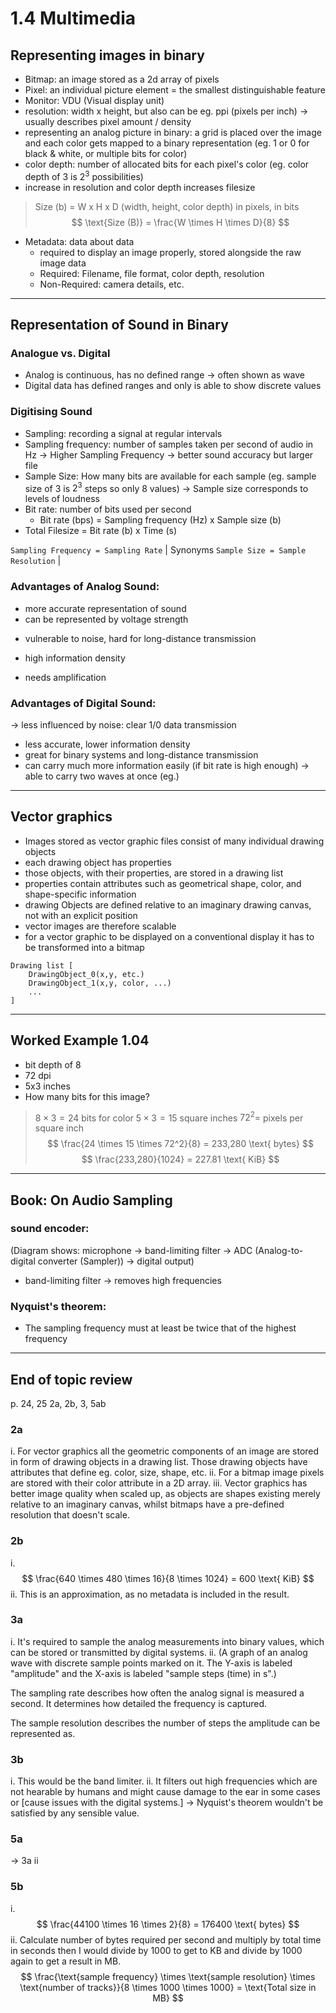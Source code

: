 # 1.4 Multimedia

## Representing images in binary
- Bitmap: an image stored as a 2d array of pixels
- Pixel: an individual picture element
    = the smallest distinguishable feature
- Monitor: VDU (Visual display unit)
- resolution: width x height, but also can be eg. ppi (pixels per inch)
    -> usually describes pixel amount / density
- representing an analog picture in binary: a grid is placed over the image and each color gets mapped to a binary representation (eg. 1 or 0 for black & white, or multiple bits for color)
- color depth: number of allocated bits for each pixel's color (eg. color depth of 3 is $2^3$ possibilities)
- increase in resolution and color depth increases filesize

> Size (b) = W x H x D (width, height, color depth)
> in pixels, in bits
> $$ \text{Size (B)} = \frac{W \times H \times D}{8} $$

- Metadata: data about data
    - required to display an image properly, stored alongside the raw image data
    - Required:
        Filename, file format, color depth, resolution
    - Non-Required: camera details, etc.

---
## Representation of Sound in Binary

### Analogue vs. Digital
- Analog is continuous, has no defined range -> often shown as wave
- Digital data has defined ranges and only is able to show discrete values

### Digitising Sound
- Sampling: recording a signal at regular intervals
- Sampling frequency: number of samples taken per second of audio in Hz
    -> Higher Sampling Frequency -> better sound accuracy but larger file
- Sample Size: How many bits are available for each sample (eg. sample size of 3 is $2^3$ steps so only 8 values)
    -> Sample size corresponds to levels of loudness
- Bit rate: number of bits used per second
    - Bit rate (bps) = Sampling frequency (Hz) x Sample size (b)
- Total Filesize = Bit rate (b) x Time (s)

`Sampling Frequency = Sampling Rate` | Synonyms
`Sample Size = Sample Resolution` |

### Advantages of Analog Sound:
+ more accurate representation of sound
+ can be represented by voltage strength
- vulnerable to noise, hard for long-distance transmission
+ high information density
- needs amplification

### Advantages of Digital Sound:
-> less influenced by noise: clear 1/0 data transmission
- less accurate, lower information density
- great for binary systems and long-distance transmission
- can carry much more information easily (if bit rate is high enough)
    -> able to carry two waves at once (eg.)

---
## Vector graphics
- Images stored as vector graphic files consist of many individual drawing objects
- each drawing object has properties
- those objects, with their properties, are stored in a drawing list
- properties contain attributes such as geometrical shape, color, and shape-specific information
- drawing Objects are defined relative to an imaginary drawing canvas, not with an explicit position
- vector images are therefore scalable
- for a vector graphic to be displayed on a conventional display it has to be transformed into a bitmap

```
Drawing list [
    DrawingObject_0(x,y, etc.)
    DrawingObject_1(x,y, color, ...)
    ...
]
```

---
## Worked Example 1.04
- bit depth of 8
- 72 dpi
- 5x3 inches
- How many bits for this image?

> $8 \times 3 = 24$ bits for color
> $5 \times 3 = 15$ square inches
> $72^2 =$ pixels per square inch
> $$ \frac{24 \times 15 \times 72^2}{8} = 233,280 \text{ bytes} $$
> $$ \frac{233,280}{1024} = 227.81 \text{ KiB} $$

---
## Book: On Audio Sampling

### sound encoder:
(Diagram shows: microphone -> band-limiting filter -> ADC (Analog-to-digital converter (Sampler)) -> digital output)
- band-limiting filter -> removes high frequencies

### Nyquist's theorem:
- The sampling frequency must at least be twice that of the highest frequency

---
## End of topic review
p. 24, 25
2a, 2b, 3, 5ab

### 2a
i. For vector graphics all the geometric components of an image are stored in form of drawing objects in a drawing list. Those drawing objects have attributes that define eg. color, size, shape, etc.
ii. For a bitmap image pixels are stored with their color attribute in a 2D array.
iii. Vector graphics has better image quality when scaled up, as objects are shapes existing merely relative to an imaginary canvas, whilst bitmaps have a pre-defined resolution that doesn't scale.

### 2b
i. $$ \frac{640 \times 480 \times 16}{8 \times 1024} = 600 \text{ KiB} $$
ii. This is an approximation, as no metadata is included in the result.

### 3a
i. It's required to sample the analog measurements into binary values, which can be stored or transmitted by digital systems.
ii. (A graph of an analog wave with discrete sample points marked on it. The Y-axis is labeled "amplitude" and the X-axis is labeled "sample steps (time) in s".)

The sampling rate describes how often the analog signal is measured a second. It determines how detailed the frequency is captured.

The sample resolution describes the number of steps the amplitude can be represented as.

### 3b
i. This would be the band limiter.
ii. It filters out high frequencies which are not hearable by humans and might cause damage to the ear in some cases or [cause issues with the digital systems.] -> Nyquist's theorem wouldn't be satisfied by any sensible value.

### 5a
-> 3a ii

### 5b
i. $$ \frac{44100 \times 16 \times 2}{8} = 176400 \text{ bytes} $$
ii. Calculate number of bytes required per second and multiply by total time in seconds then I would divide by 1000 to get to KB and divide by 1000 again to get a result in MB.
$$ \frac{\text{sample frequency} \times \text{sample resolution} \times \text{number of tracks}}{8 \times 1000 \times 1000} = \text{Total size in MB} $$
